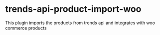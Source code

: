 # trends-api-product-import-woo
This plugin imports the products from trends api and integrates with woo commerce products
